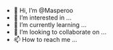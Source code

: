 - 👋 Hi, I’m @Masperoo
- 👀 I’m interested in ...
- 🌱 I’m currently learning ...
- 💞️ I’m looking to collaborate on ...
- 📫 How to reach me ...

<!---
Masperoo/Masperoo is a ✨ special ✨ repository because its `README.md` (this file) appears on your GitHub profile.
You can click the Preview link to take a look at your changes.
--->
